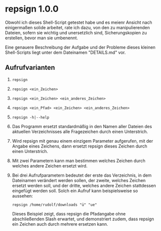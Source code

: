 # repsign 1.0.0

Obwohl ich dieses Shell-Script getestet habe und es meienr Ansicht nach einigermaßen solide arbeitet, rate ich dazu, von den zu manipulierenden Dateien, sofern sie wichtig und unersetzlich sind, Sicherungskopien zu erstellen, bevor man sie umbenennt. 

Eine genauere Beschreibung der Aufgabe und der Probleme dieses kleinen Shell-Scripts liegt unter dem Dateinamen "DETAILS.md" vor.

## Aufrufvarianten

1. `repsign`

2. `repsign <ein_Zeichen>`

3. `repsign <ein_Zeichen> <ein_anderes_Zeichen>`

4. `repsign <ein_Pfad> <ein_Zeichen> <ein_anderes_Zeichen>`

5. `repsign -h|--help`


1. Das Programm ersetzt standardmäßig in den Namen aller Dateien des aktuellen Verzeichnisses alle Fragezeichen durch einen Unterstrich.

2. Wird repsign mit genau einem einzigem Parameter aufgerufen, mit der Angabe eines Zeichens, dann ersetzt repsign dieses Zeichen durch einen Unterstrich.

3. Mit zwei Parametern kann man bestimmen welches Zeichen durch welches andere Zeichen ersetzt wird.

4. Bei drei Aufrufparametern bedeutet der erste das Verzeichnis, in dem Dateinamen verändert werden sollen, der zweite, welches Zeichen ersetzt werden soll, und der dritte, welches andere Zeichen stattdessen eingefügt werden soll. Solch ein Aufruf kann beispielsweise so aussehen:
   
   `repsign /home/rudolf/downloads "ü" "ue"`

   Dieses Beispiel zeigt, dass repsign die Pfadangabe ohne abschließenden Slash erwartet, und demonstriert zudem, dass repsign ein Zeichen auch durch mehrere ersetzen kann.